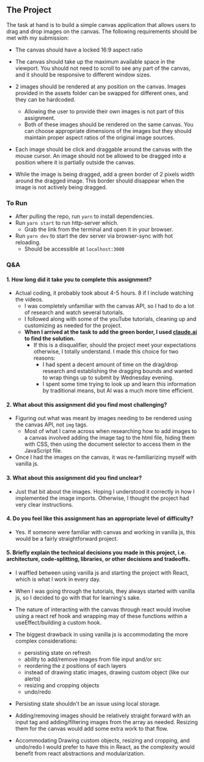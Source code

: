 ## The Project

The task at hand is to build a simple canvas application that allows users to drag and drop images on the canvas. The following requirements should be met with my submission:

- The canvas should have a locked 16:9 aspect ratio

- The canvas should take up the maximum available space in the viewport. You should not need to scroll to see any part of the canvas, and it should be responsive to different window sizes.

- 2 images should be rendered at any position on the canvas. Images provided in the assets folder can be swapped for different ones, and they can be hardcoded.

  - Allowing the user to provide their own images is not part of this assignment.
  - Both of these images should be rendered on the same canvas. You can choose appropriate dimensions of the images but they should maintain proper aspect ratios of the original image sources.

- Each image should be click and draggable around the canvas with the mouse cursor. An image should not be allowed to be dragged into a position where it is partially outside the canvas.

- While the image is being dragged, add a green border of 2 pixels width around the dragged image. This border should disappear when the image is not actively being dragged.

### To Run

- After pulling the repo, run `yarn` to install dependencies.
- Run `yarn start` to run http-server which.
  - Grab the link from the terminal and open it in your browser.
- Run `yarn dev` to start the dev server via browser-sync with hot reloading.
  - Should be accessible at `localhost:3000`

### Q&A

#### 1. How long did it take you to complete this assignment?

  - Actual coding, it probably took about 4-5 hours. 8 if I include watching the videos.
    - I was completely unfamiliar with the canvas API, so I had to do a lot of research and watch several tutorials.
    - I followed along with some of the youTube tutorials, cleaning up and customizing as needed for the project.
    - **When I arrived at the task to add the green border, I used [claude.ai](https://claude.ai) to find the solution.**
      - If this is a disqualifier, should the project meet your expectations otherwise, I totally understand. I made this choice for two reasons:
        - I had spent a decent amount of time on the drag/drop research and establishing the dragging bounds and wanted to wrap things up to submit by Wednesday evening.
        -  I spent some time trying to look up and learn this information by traditional means, but AI was a much more time efficient.

#### 2. What about this assignment did you find most challenging?

  - Figuring out what was meant by images needing to be rendered using the canvas API, not `img` tags.
    - Most of what I came across when researching how to add images to a canvas involved adding the image tag to the html file, hiding them with CSS, then using the document selector to access them in the JavaScript file.
  - Once I had the images on the canvas, it was re-familiarizing myself with vanilla js.

#### 3. What about this assignment did you find unclear?

  - Just that bit about the images. Hoping I understood it correctly in how I implemented the image imports.
    Otherwise, I thought the project had very clear instructions.

#### 4. Do you feel like this assignment has an appropriate level of difficulty?

  - Yes. If someone were familiar with canvas and working in vanilla js, this would be a fairly straightforward project.

#### 5. Briefly explain the technical decisions you made in this project, i.e. architecture, code-splitting, libraries, or other decisions and tradeoffs.

  - I waffled between using vanilla js and starting the project with React, which is what I work in every day.
  - When I was going through the tutorials, they always started with vanilla js, so I decided to go with that for learning's sake.
  - The nature of interacting with the canvas through react would involve using a react ref hook and wrapping may of these functions within a useEffect/building a custom hook.
  - The biggest drawback in using vanilla js is accommodating the more complex considerations:

    - persisting state on refresh
    - ability to add/remove images from file input and/or src
    - reordering the z positions of each layers
    - instead of drawing static images, drawing custom object (like our alerts)
    - resizing and cropping objects
    - undo/redo

  - Persisting state shouldn't be an issue using local storage.
  - Adding/removing images should be relatively straight forward with an input tag and adding/filtering images from the array as needed. Resizing them for the canvas would add some extra work to that flow.
  - Accommodating Drawing custom objects, resizing and cropping, and undo/redo I would prefer to have this in React, as the complexity would benefit from react abstractions and modularization.

